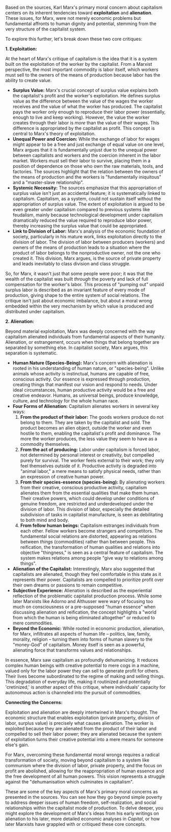 Based on the sources, Karl Marx's primary moral concern about capitalism centers on its inherent tendencies toward **exploitation** and **alienation**. These issues, for Marx, were not merely economic problems but fundamental affronts to human dignity and potential, stemming from the very structure of the capitalist system.

To explore this further, let's break down these two core critiques:

**1. Exploitation:**

At the heart of Marx's critique of capitalism is the idea that it is a system built on the exploitation of the worker by the capitalist. From a Marxist perspective, the most important commodity is labor itself, which workers must sell to the owners of the means of production because labor has the ability to create value.

- **Surplus Value:** Marx's crucial concept of surplus value explains both the capitalist's profit and the worker's exploitation. He defines surplus value as the difference between the value of the wages the worker receives and the value of what the worker has produced. The capitalist pays the worker only enough to reproduce their labor power (essentially, enough to live and keep working). However, the value the worker creates through their labor is _more_ than the value of their wages. This difference is appropriated by the capitalist as profit. This concept is central to Marx's theory of exploitation.
- **Unequal Power and Coercion:** While the exchange of labor for wages might appear to be a free and just exchange of equal value on one level, Marx argues that it is fundamentally unjust due to the unequal power between capitalists and workers and the coercion inherent in the labor market. Workers must sell their labor to survive, placing them in a position of dependence on those who own the raw materials, tools, and factories. The sources highlight that the relation between the owners of the means of production and the workers is "fundamentally iniquitous" and a "master-slave relationship".
- **Systemic Necessity:** The sources emphasize that this appropriation of surplus value isn't just an accidental feature; it is systematically linked to capitalism. Capitalism, as a system, could not sustain itself without the appropriation of surplus value. The extent of exploitation is argued to be even greater under capitalism compared to previous systems like feudalism, mainly because technological development under capitalism dramatically reduced the value required to reproduce labor power, thereby increasing the surplus value that could be appropriated.
- **Link to Division of Labor:** Marx's analysis of the economic foundation of society, particularly in his mature work, links exploitation directly to the division of labor. The division of labor between producers (workers) and owners of the means of production leads to a situation where the product of labor belongs to the nonproductive owner, not the one who created it. This division, Marx argues, is the source of private property and leads inevitably to class division and class struggle.

So, for Marx, it wasn't just that some people were poor; it was that the wealth of the capitalist was built _through_ the poverty and lack of full compensation for the worker's labor. This process of "pumping out" unpaid surplus labor is described as an invariant feature of every mode of production, giving shape to the entire system of social relations. The critique isn't just about economic imbalance, but about a moral wrong embedded within the very mechanism by which value is produced and distributed under capitalism.

**2. Alienation:**

Beyond material exploitation, Marx was deeply concerned with the way capitalism alienated individuals from fundamental aspects of their humanity. Alienation, or estrangement, occurs when things that belong together are separated by something else. In capitalist society, Marx argues, this separation is systematic.

- **Human Nature (Species-Being):** Marx's concern with alienation is rooted in his understanding of human nature, or "species-being". Unlike animals whose activity is instinctual, humans are capable of free, conscious activity. Our essence is expressed through production, creating things that manifest our vision and respond to needs. Under ideal circumstances, human productive activity would be a free and creative endeavor. Humans, as universal beings, produce knowledge, culture, and technology for the whole human race.
- **Four Forms of Alienation:** Capitalism alienates workers in several key ways:
    1. **From the product of their labor:** The goods workers produce do not belong to them. They are taken by the capitalist and sold. The product becomes an alien object, outside the worker and even hostile to them, enabling the capitalist's profit and dominance. The more the worker produces, the less value they seem to have as a commodity themselves.
    2. **From the act of producing:** Labor under capitalism is forced labor, not determined by personal interest or creativity, but compelled purely for survival. The worker feels external to their work; they only feel themselves outside of it. Productive activity is degraded into "animal labor," a mere means to satisfy physical needs, rather than an expression of creative human power.
    3. **From their species-essence (species-being):** By alienating workers from their creative, conscious productive activity, capitalism alienates them from the essential qualities that make them human. Their creative powers, which could develop under conditions of genuine freedom, are restricted and underdeveloped under the division of labor. This division of labor, especially the detailed subdivision of tasks in capitalist manufacture, is seen as debilitating to both mind and body.
    4. **From fellow human beings:** Capitalism estranges individuals from each other. Fellow workers become strangers and competitors. The fundamental social relations are distorted, appearing as relations between _things_ (commodities) rather than between people. This reification, the transformation of human qualities and relations into objective "thingness," is seen as a central feature of capitalism. The system makes relations among people "give way to relations among things".
- **Alienation of the Capitalist:** Interestingly, Marx also suggested that capitalists are alienated, though they feel comfortable in this state as it represents their power. Capitalists are compelled to prioritize profit over their own dreams or passions to remain competitive.
- **Subjective Experience:** Alienation is described as the experiential reflection of the problematic capitalist production process. While some later Marxists like Adorno and Althusser were wary of focusing too much on consciousness or a pre-supposed "human essence" when discussing alienation and reification, the concept highlights a "world from which the human is being eliminated altogether" or reduced to mere commodities.
- **Beyond the Economic:** While rooted in economic production, alienation, for Marx, infiltrates all aspects of human life – politics, law, family, morality, religion – turning them into forms of human slavery to the "money-God" of capitalism. Money itself is seen as a powerful, alienating force that transforms values and relationships.

In essence, Marx saw capitalism as profoundly dehumanizing. It reduces complex human beings with creative potential to mere cogs in a machine, valued only for the labor power they can sell to generate profit for others. Their lives become subordinated to the regime of making and selling things. This degradation of everyday life, making it routinized and potentially 'cretinized,' is another aspect of this critique, where individuals' capacity for autonomous action is channeled into the pursuit of commodities.

**Connecting the Concerns:**

Exploitation and alienation are deeply intertwined in Marx's thought. The economic structure that enables exploitation (private property, division of labor, surplus value) is precisely what causes alienation. The worker is exploited because they are alienated from the product of their labor and compelled to sell their labor power; they are alienated because the system of exploitation turns their creative potential into a mere means for someone else's gain.

For Marx, overcoming these fundamental moral wrongs requires a radical transformation of society, moving beyond capitalism to a system like communism where the division of labor, private property, and the focus on profit are abolished, allowing for the reappropriation of human essence and the free development of all human powers. This vision represents a struggle against the "dehumanisation which culminates in capitalism".

These are some of the key aspects of Marx's primary moral concerns as presented in the sources. You can see how they go beyond simple poverty to address deeper issues of human freedom, self-realization, and social relationships within the capitalist mode of production. To delve deeper, you might explore the development of Marx's ideas from his early writings on alienation to his later, more detailed economic analyses in _Capital_, or how later Marxists have grappled with or critiqued these core concepts.